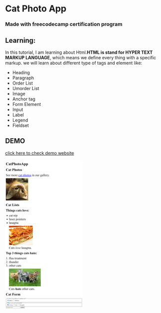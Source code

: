 # Cat Photo App

### Made with freecodecamp certification program

## Learning:

In this tutorial, I am learning about Html.**HTML is stand for HYPER TEXT MARKUP LANGUAGE**, which means we define every thing with a specific markup. we will learn about different type of tags and element like:

- Heading
- Paragraph
- Order List
- Umorder List
- Image
- Anchor tag
- Form Element
- Input
- Label
- Legend
- Fieldset

## DEMO

<a href="#">click here to check demo website</a>

<img src="./catphotoapp.png" width="250px">

